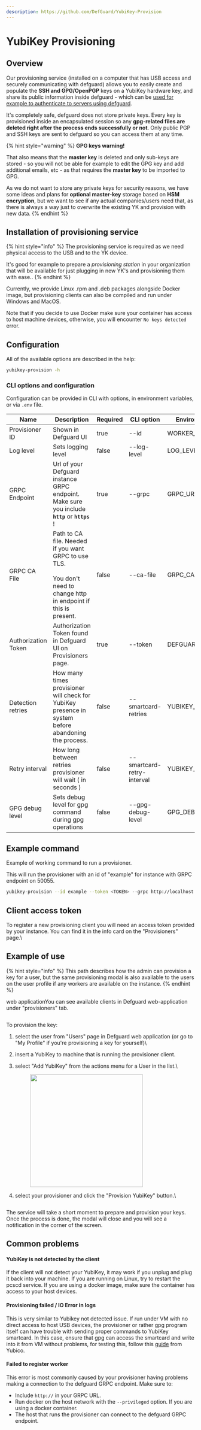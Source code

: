 ```yaml
---
description: https://github.com/DefGuard/YubiKey-Provision
---
```


# YubiKey Provisioning

## Overview

Our provisioning service (installed on a computer that has USB access and securely communicating with defguard) allows you to easily create and populate the **SSH and GPG/OpenPGP** keys on a YubiKey hardware key, and share its public information inside defguard - which can be [used for example to authenticate to servers using defguard](ssh-authentication.md).

It's completely safe, defguard does not store private keys. Every key is provisioned inside an encapsulated session so any **gpg-related files are deleted right after the process ends successfully or not**. Only public PGP and SSH keys are sent to defguard so you can access them at any time.

{% hint style="warning" %}
**GPG keys warning!**



That also means that the **master key** is deleted and only sub-keys are stored - so you will not be able for example to edit the GPG key and add additional emails, etc - as that requires the **master key** to be imported to GPG.

As we do not want to store any private keys for security reasons, we have some ideas and plans for **optional master-key** storage based on **HSM encryption**, but we want to see if any actual companies/users need that, as there is always a way just to overwrite the existing YK and provision with new data.&#x20;
{% endhint %}

## Installation of provisioning service

{% hint style="info" %}
The provisioning service is required as we need physical access to the USB and to the YK device.

It's good for example to prepare a _provisioning station_ in your organization that will be available for just plugging in new YK's and provisioning them with ease..
{% endhint %}

Currently, we provide Linux .rpm and .deb packages alongside Docker image, but provisioning clients can also be compiled and run under Windows and MacOS.

Note that if you decide to use Docker make sure your container has access to host machine devices, otherwise, you will encounter `No keys detected` error.

## Configuration

All of the available options are described in the help:

```bash
yubikey-provision -h
```

### CLI options and configuration

Configuration can be provided in CLI with options, in environment variables, or via `.env` file. &#x20;

<table><thead><tr><th>Name</th><th>Description</th><th data-type="checkbox">Required</th><th>CLI option</th><th>Environment variable</th><th>Default value</th></tr></thead><tbody><tr><td>Provisioner ID</td><td>Shown in Defguard UI</td><td>true</td><td>--id</td><td>WORKER_ID</td><td>YubikeyProvisioner</td></tr><tr><td>Log level</td><td>Sets logging level</td><td>false</td><td>--log-level</td><td>LOG_LEVEL</td><td>info</td></tr><tr><td>GRPC Endpoint</td><td>Url of your Defguard instance GRPC endpoint. Make sure you include <strong><code>http</code></strong> or <strong><code>https</code></strong>  !</td><td>true</td><td>--grpc</td><td>GRPC_URL</td><td><a href="http://127.0.0.1:50055">http://127.0.0.1:50055</a></td></tr><tr><td>GRPC CA File</td><td>Path to CA file. Needed if you want GRPC to use TLS. <br><br>You don't need to change http in endpoint if this is present.</td><td>false</td><td>--ca-file</td><td>GRPC_CA</td><td></td></tr><tr><td>Authorization Token</td><td>Authorization Token found in Defguard UI on Provisioners page.</td><td>true</td><td>--token</td><td>DEFGUARD_TOKEN</td><td></td></tr><tr><td>Detection retries</td><td>How many times provisioner will check for YubiKey presence in system before abandoning the process.</td><td>false</td><td>--smartcard-retries</td><td>YUBIKEY_RETRIES</td><td>1</td></tr><tr><td>Retry interval</td><td>How long between retries provisioner will wait ( in seconds )</td><td>false</td><td>--smartcard-retry-interval</td><td>YUBIKEY_RETRY_INTERVAL</td><td>15</td></tr><tr><td>GPG debug level</td><td>Sets debug level for gpg command during gpg operations</td><td>false</td><td>--gpg-debug-level</td><td>GPG_DEBUG_LEVEL</td><td>none</td></tr></tbody></table>

## Example command

Example of working command to run a provisioner.

This will run the provisioner with an id of "example" for instance with GRPC endpoint on 50055.

```bash
yubikey-provision --id example --token <TOKEN> --grpc http://localhost:50055
```

## Client access token

To register a new provisioning client you will need an access token provided by your instance. You can find it in the info card on the "Provisioners" page.\


## Example of use

{% hint style="info" %}
This path describes how the admin can provision a key for a user, but the same provisioning modal is also available to the users on the user profile if any workers are available on the instance.
{% endhint %}

web applicationYou can see available clients in Defguard web-application under "provisioners" tab.

<figure><img src="../.gitbook/assets/image (8) (1).png" alt=""><figcaption></figcaption></figure>

To provision the key:

1. select the user from "Users" page in Defguard web application (or go to "My Profile" if you're provisioning a key for yourself)\

2. insert a YubiKey to machine that is running the provisioner client.
3.  select "Add YubiKey" from the actions menu for a User in the list.\


    <figure><img src="../.gitbook/assets/image (25).png" alt="" width="301"><figcaption></figcaption></figure>
4.  select your provisioner and click the "Provision YubiKey" button.\


    <figure><img src="../.gitbook/assets/image (27).png" alt=""><figcaption></figcaption></figure>

The service will take a short moment to prepare and provision your keys. Once the process is done, the modal will close and you will see a notification in the corner of the screen.

## Common problems

#### YubiKey is not detected by the client

If the client will not detect your YubiKey, it may work if you unplug and plug it back into your machine. If you are running on Linux, try to restart the pcscd service. If you are using a docker image, make sure the container has access to your host devices.

#### Provisioning failed / IO Error in logs

This is very similar to Yubikey not detected issue. If run under VM with no direct access to host USB devices, the provisioner or rather gpg program itself can have trouble with sending proper commands to YubiKey smartcard. In this case, ensure that gpg can access the smartcard and write into it from VM without problems, for testing this, follow this [guide](https://support.yubico.com/hc/en-us/articles/360013790259-Using-Your-YubiKey-with-OpenPGP) from Yubico.

#### Failed to register worker

This error is most commonly caused by your provisioner having problems making a connection to the defguard GRPC endpoint. Make sure to:

* Include `http://` in your GRPC URL.
* Run docker on the host network with the `--privileged` option. If you are using a docker container.
* The host that runs the provisioner can connect to the defguard GRPC endpoint.
